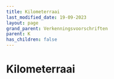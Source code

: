 ```yaml
---
title: Kilometerraai
last_modified_date: 19-09-2023
layout: page
grand_parent: Verkenningsvoorschriften
parent: K
has_children: false
---
```


Kilometerraai
=============

